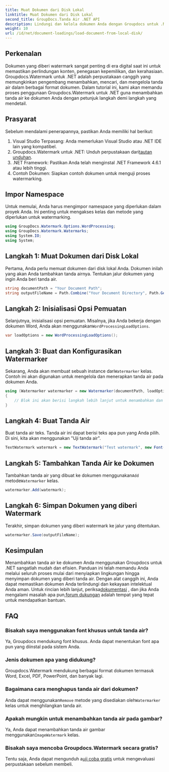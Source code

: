 ```yaml
---
title: Muat Dokumen dari Disk Lokal
linktitle: Muat Dokumen dari Disk Lokal
second_title: GroupDocs.Tanda Air .NET API
description: Lindungi dan kelola dokumen Anda dengan Groupdocs untuk .NET. Ikuti panduan terperinci kami untuk menambahkan tanda air dengan lancar.
weight: 10
url: /id/net/document-loadings/load-document-from-local-disk/
---
```

## Perkenalan
Dokumen yang diberi watermark sangat penting di era digital saat ini untuk memastikan perlindungan konten, penegasan kepemilikan, dan kerahasiaan. Groupdocs.Watermark untuk .NET adalah perpustakaan canggih yang memungkinkan pengembang menambahkan, mencari, dan mengelola tanda air dalam berbagai format dokumen. Dalam tutorial ini, kami akan memandu proses penggunaan Groupdocs.Watermark untuk .NET guna menambahkan tanda air ke dokumen Anda dengan petunjuk langkah demi langkah yang mendetail.
## Prasyarat
Sebelum mendalami penerapannya, pastikan Anda memiliki hal berikut:
1. Visual Studio Terpasang: Anda memerlukan Visual Studio atau .NET IDE lain yang kompatibel.
2.  Groupdocs.Watermark untuk .NET: Unduh perpustakaan dari[tautan unduhan](https://releases.groupdocs.com/Watermark/net/).
3. .NET Framework: Pastikan Anda telah menginstal .NET Framework 4.6.1 atau lebih tinggi.
4. Contoh Dokumen: Siapkan contoh dokumen untuk menguji proses watermarking.
## Impor Namespace
Untuk memulai, Anda harus mengimpor namespace yang diperlukan dalam proyek Anda. Ini penting untuk mengakses kelas dan metode yang diperlukan untuk watermarking.
```csharp
using GroupDocs.Watermark.Options.WordProcessing;
using GroupDocs.Watermark.Watermarks;
using System.IO;
using System;
```
## Langkah 1: Muat Dokumen dari Disk Lokal
Pertama, Anda perlu memuat dokumen dari disk lokal Anda. Dokumen inilah yang akan Anda tambahkan tanda airnya.
Tentukan jalur dokumen yang ingin Anda beri tanda air.
```csharp
string documentPath = "Your Document Path";
string outputFileName = Path.Combine("Your Document Directory", Path.GetFileName(documentPath));
```
## Langkah 2: Inisialisasi Opsi Pemuatan
 Selanjutnya, inisialisasi opsi pemuatan. Misalnya, jika Anda bekerja dengan dokumen Word, Anda akan menggunakan`WordProcessingLoadOptions`.
```csharp
var loadOptions = new WordProcessingLoadOptions();
```
## Langkah 3: Buat dan Konfigurasikan Watermarker
 Sekarang, Anda akan membuat sebuah instance dari`Watermarker` kelas. Contoh ini akan digunakan untuk mengelola dan menerapkan tanda air pada dokumen Anda.
```csharp
using (Watermarker watermarker = new Watermarker(documentPath, loadOptions))
{
    // Blok ini akan berisi langkah lebih lanjut untuk menambahkan dan menyimpan tanda air
}
```
## Langkah 4: Buat Tanda Air
Buat tanda air teks. Tanda air ini dapat berisi teks apa pun yang Anda pilih. Di sini, kita akan menggunakan "Uji tanda air".
```csharp
TextWatermark watermark = new TextWatermark("Test watermark", new Font("Arial", 12));
```
## Langkah 5: Tambahkan Tanda Air ke Dokumen
Tambahkan tanda air yang dibuat ke dokumen menggunakan`Add` metode`Watermarker` kelas.
```csharp
watermarker.Add(watermark);
```
## Langkah 6: Simpan Dokumen yang diberi Watermark
Terakhir, simpan dokumen yang diberi watermark ke jalur yang ditentukan.
```csharp
watermarker.Save(outputFileName);
```

## Kesimpulan
Menambahkan tanda air ke dokumen Anda menggunakan Groupdocs untuk .NET sangatlah mudah dan efisien. Panduan ini telah memandu Anda melalui seluruh proses mulai dari menyiapkan lingkungan hingga menyimpan dokumen yang diberi tanda air. Dengan alat canggih ini, Anda dapat memastikan dokumen Anda terlindungi dan kekayaan intelektual Anda aman. 
 Untuk rincian lebih lanjut, periksa[dokumentasi](https://tutorials.groupdocs.com/Watermark/net/) , dan jika Anda mengalami masalah apa pun,[forum dukungan](https://forum.groupdocs.com/c/watermark/19) adalah tempat yang tepat untuk mendapatkan bantuan. 
## FAQ
### Bisakah saya menggunakan font khusus untuk tanda air?
Ya, Groupdocs mendukung font khusus. Anda dapat menentukan font apa pun yang diinstal pada sistem Anda.
### Jenis dokumen apa yang didukung?
Groupdocs.Watermark mendukung berbagai format dokumen termasuk Word, Excel, PDF, PowerPoint, dan banyak lagi.
### Bagaimana cara menghapus tanda air dari dokumen?
 Anda dapat menggunakan`Remove` metode yang disediakan oleh`Watermarker` kelas untuk menghilangkan tanda air.
### Apakah mungkin untuk menambahkan tanda air pada gambar?
 Ya, Anda dapat menambahkan tanda air gambar menggunakan`ImageWatermark` kelas.
### Bisakah saya mencoba Groupdocs.Watermark secara gratis?
 Tentu saja, Anda dapat mengunduh a[uji coba gratis](https://releases.groupdocs.com/) untuk mengevaluasi perpustakaan sebelum membeli.